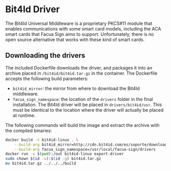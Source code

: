 # Bit4Id Driver

The Bit4Id Universal Middleware is a proprietary PKCS#11 module that enables
communications with some smart card models, including the ACA smart cards that
Facua Sign aims to support. Unfortunately, there is no open source alternative
that works with these kind of smart cards.

## Downloading the drivers

The included Dockerfile downloads the driver, and packages it into an archive
placed in `/bit4id/bit4id.tar.gz` in the container. The Dockerfile accepts the
following build parameters:

* `bit4id_mirror`: the mirror from where to download the Bit4Id middleware. 
* `facua_sign_namespace`: the location of the `drivers` folder in the final
installation. The Bit4Id driver will be placed in `drivers/bit4id/usr`. This
must be identical to the location where the driver will actually be placed at
runtime.

The following commands will build the image and extract the archive with the
compiled binaries:

```bash
docker build -t bit4id-linux . \
    --build-arg bit4id_mirror=http://cdn.bit4id.com/es/soporte/downloads/middleware/Bit4id_Middleware.zip \
    --build-arg facua_sign_namespace=/usr/local/facua-sign/drivers
docker run -v $(pwd):/out bit4id-linux export-driver
sudo chown $(id -u):$(id -g) bit4id.tar.gz
mv bit4id.tar.gz ../../../build
```